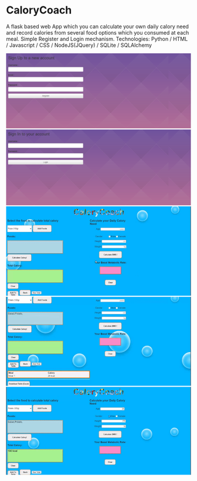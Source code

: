 # CaloryCoach
A flask based web App which you can calculate your own daily calory need and record calories from several food options which you consumed at each meal.
Simple Register and Login mechanism.
Technologies: Python / HTML / Javascript / CSS / NodeJS(JQuery) / SQLite / SQLAlchemy


!["RegisterPage"](register.png)
!["LoginPage"](login.png)
!["Gif1"](gif1.gif)
!["Gif2"](gif2.gif)
!["Gif3"](gif3.gif)
